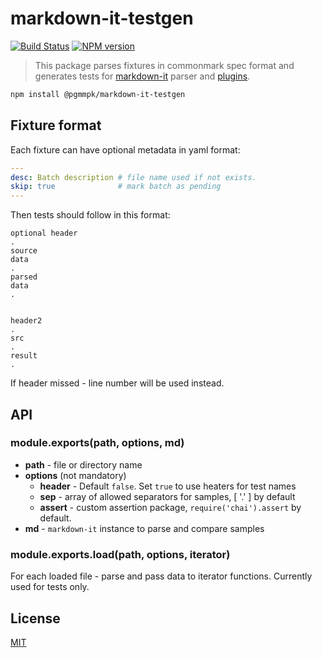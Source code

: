# markdown-it-testgen

[![Build Status](https://img.shields.io/travis/slavonic/markdown-it-testgen/master.svg?style=flat)](https://travis-ci.org/markdown-it/markdown-it-testgen)
[![NPM version](https://img.shields.io/npm/v/@pgmmpk/markdown-it-testgen.svg?style=flat)](https://www.npmjs.org/package/markdown-it-testgen)


> This package parses fixtures in commonmark spec format and generates tests for
[markdown-it](https://github.com/markdown-it/markdown-it) parser and
[plugins](https://www.npmjs.org/browse/keyword/markdown-it-plugin).


```bash
npm install @pgmmpk/markdown-it-testgen
```


## Fixture format

Each fixture can have optional metadata in yaml format:

```yaml
---
desc: Batch description # file name used if not exists.
skip: true              # mark batch as pending
---
```

Then tests should follow in this format:

```
optional header
.
source
data
.
parsed
data
.


header2
.
src
.
result
.
```

If header missed - line number will be used instead.


## API

### module.exports(path, options, md)

- __path__ - file or directory name
- __options__ (not mandatory)
  - __header__ - Default `false`. Set `true` to use heaters for test names
  - __sep__ - array of allowed separators for samples, [ '.' ] by default
  - __assert__ - custom assertion package, `require('chai').assert` by default.
- __md__ - `markdown-it` instance to parse and compare samples

### module.exports.load(path, options, iterator)

For each loaded file - parse and pass data to iterator functions. Currently used for tests only.


## License

[MIT](https://github.com/slavonic/markdown-it-testgen/blob/master/LICENSE)

